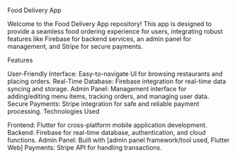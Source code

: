 Food Delivery App

Welcome to the Food Delivery App repository! This app is designed to provide a seamless food ordering experience for users, integrating robust features like Firebase for backend services, an admin panel for management, and Stripe for secure payments.

Features

User-Friendly Interface: Easy-to-navigate UI for browsing restaurants and placing orders.
Real-Time Database: Firebase integration for real-time data syncing and storage.
Admin Panel: Management interface for adding/editing menu items, tracking orders, and managing user data.
Secure Payments: Stripe integration for safe and reliable payment processing.
Technologies Used

Frontend: Flutter for cross-platform mobile application development.
Backend: Firebase for real-time database, authentication, and cloud functions.
Admin Panel: Built with [admin panel framework/tool used, Flutter Web]
Payments: Stripe API for handling transactions.
